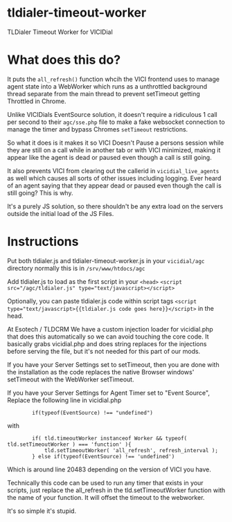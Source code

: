 # tldialer-timeout-worker
TLDialer Timeout Worker for VICIDial

# What does this do?

It puts the `all_refresh()` function whcih the VICI frontend uses to manage agent state into a WebWorker which runs as a unthrottled background thread separate from the main thread to prevent setTimeout getting Throttled in Chrome.

Unlike VICIDials EventSource solution, it doesn't require a ridiculous 1 call per second to their `agc/sse.php` file to make a fake websocket connection to manage the timer and bypass Chromes `setTimeout` restrictions.

So what it does is it makes it so VICI Doesn't Pause a persons session while they are still on a call while in another tab or with VICI minimized, making it appear like the agent is dead or paused even though a call is still going. 

It also prevents VICI from clearing out the callerid in `vicidial_live_agents` as well which causes all sorts of other issues including logging. Ever heard of an agent saying that they appear dead or paused even though the call is still going? This is why. 

It's a purely JS solution, so there shouldn't be any extra load on the servers outside the initial load of the JS Files. 

# Instructions

Put both tldialer.js and tldialer-timeout-worker.js in your `vicidial/agc` directory normally this is in `/srv/www/htdocs/agc`

Add tldialer.js to load as the first script in your `<head>` `<script src="/agc/tldialer.js" type="text/javascript></script>`

Optionally, you can paste tldialer.js code within script tags `<script type="text/javascript>{{tldialer.js code goes here}}</script>` in the head. 

At Esotech / TLDCRM We have a custom injection loader for vicidial.php that does this automatically so we can avoid touching the core code. It basically grabs vicidial.php and does string replaces for the injections before serving the file, but it's not needed for this part of our mods.

If you have your Server Settings set to setTimeout, then you are done with the installation as the code replaces the native Browser windows' setTimeout with the WebWorker setTimeout.

If you have your Server Settings for Agent Timer set to "Event Source", Replace the following line in vicidial.php

```
		if(typeof(EventSource) !== "undefined")
```

with 

```
		if( tld.timeoutWorker instanceof Worker && typeof( tld.setTimeoutWorker ) === 'function' ){
			tld.setTimeoutWorker( 'all_refresh', refresh_interval );
		} else if(typeof(EventSource) !== 'undefined')
```

Which is around line 20483 depending on the version of VICI you have.

Technically this code can be used to run any timer that exists in your scripts, just replace the all_refresh in the tld.setTimeoutWorker function with the name of your function. It will offset the timeout to the webworker.

It's so simple it's stupid. 
